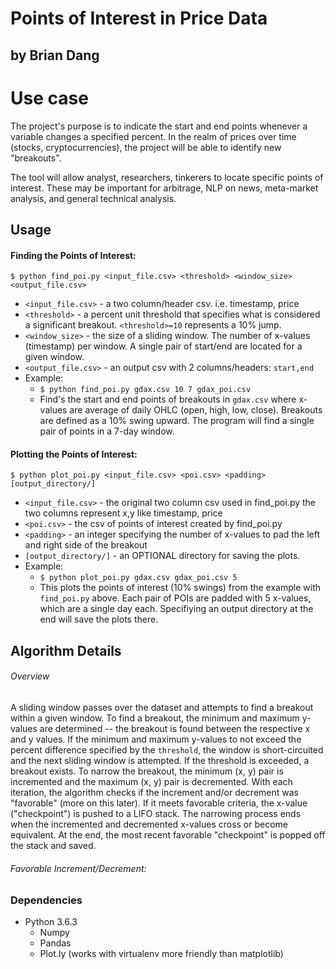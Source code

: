 # Points of Interest in Price Data
## by Brian Dang

# Use case
The project's purpose is to indicate the start and end points whenever a variable changes a specified percent. In the realm of prices over time (stocks, cryptocurrencies), the project will be able to identify new "breakouts".

The tool will allow analyst, researchers, tinkerers to locate specific points of interest. These may be important for arbitrage, NLP on news, meta-market analysis, and general technical analysis.

## Usage
#### Finding the Points of Interest:

`$ python find_poi.py <input_file.csv> <threshold> <window_size> <output_file.csv>`
* `<input_file.csv>` - a two column/header csv. i.e. timestamp, price
* `<threshold>` - a percent unit threshold that specifies what is considered a significant breakout. `<threshold>=10` represents a 10% jump.
* `<window_size>` - the size of a sliding window. The number of x-values (timestamp) per window. A single pair of start/end are located for a given window.
* `<output_file.csv>` - an output csv with 2 columns/headers: `start,end`
* Example:
    * `$ python find_poi.py gdax.csv 10 7 gdax_poi.csv`
    * Find's the start and end points of breakouts in `gdax.csv` where x-values are average of daily OHLC (open, high, low, close). Breakouts are defined as a 10% swing upward. The program will find a single pair of points in a 7-day window.

#### Plotting the Points of Interest:

`$ python plot_poi.py <input_file.csv> <poi.csv> <padding> [output_directory/]`
* `<input_file.csv>` - the original two column csv used in find_poi.py the two columns represent x,y like timestamp, price
* `<poi.csv>` - the csv of points of interest created by find_poi.py
* `<padding>` - an integer specifying the number of x-values to pad the left and right side of the breakout
* `[output_directory/]` - an OPTIONAL directory for saving the plots.
* Example:
    * `$ python plot_poi.py gdax.csv gdax_poi.csv 5`
    * This plots the points of interest (10% swings) from the example with `find_poi.py` above. Each pair of POIs are padded with 5 x-values, which are a single day each. Specifiying an output directory at the end will save the plots there.

## Algorithm Details
###### Overview
A sliding window passes over the dataset and attempts to find a breakout within a given window. To find a breakout, the minimum and maximum y-values are determined -- the breakout is found between the respective x and y values. If the minimum and maximum y-values to not exceed the percent difference specified by the `threshold`, the window is short-circuited and the next sliding window is attempted. If the threshold is exceeded, a breakout exists. To narrow the breakout, the minimum (x, y) pair is incremented and the maximum (x, y) pair is decremented. With each iteration, the algorithm checks if the increment and/or decrement was "favorable" (more on this later). If it meets favorable criteria, the x-value ("checkpoint") is pushed to a LIFO stack. The narrowing process ends when the incremented and decremented x-values cross or become equivalent. At the end, the most recent favorable "checkpoint" is popped off the stack and saved.

###### Favorable Increment/Decrement:

### Dependencies
* Python 3.6.3
    - Numpy
    - Pandas
    - Plot.ly (works with virtualenv more friendly than matplotlib)
